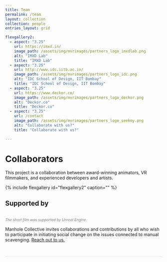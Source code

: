 ```yaml
---
title: Team
permalink: /team
layout: collection
collection: people
entries_layout: grid

flexgallery2:
  - aspect: "3.25"
    url: https://imxd.in/
    image_path: /assets/img/mvrimages/partners_logo_imxdlab.png
    alt: "IMXD Lab"
    title: "IMXD Lab"
  - aspect: "3.25"
    url: http://www.idc.iitb.ac.in/
    image_path: /assets/img/mvrimages/partners_logo_idc.png
    alt: "IDC School of Design, IIT Bombay"
    title: "IDC School of Design, IIT Bombay"
  - aspect: "3.25"
    url: https://www.deckor.co/
    image_path: /assets/img/mvrimages/partners_logo_deckor.png
    alt: "Deckor.co"
    title: "Deckor.co"    
  - aspect: "3.25"
    url: /contact
    image_path: /assets/img/mvrimages/partners_logo_seekmy.png
    alt: "Collaborate with us?"
    title: "Collaborate with us?"

---
```



# **Collaborators**

This project is a collaboration between award-winning animators, VR filmmakers, and experienced developers and artists.

{% include flexgallery id="flexgallery2" caption="" %}

## **Supported by**
<div style="width:100%; max-width:200px; margin-top: 0px">
  <a href="https://www.unrealengine.com/" target="_blank"><img src="{{ site.url }}{{ site.baseurl }}/assets/img/mvrimages/unreal.png" alt=""></a>
</div> 
<br>
<small style="color:grey"><i>The short film was supported by Unreal Engine.</i></small><br>

Manhole Collective invites collaborations and contributions by all who wish to participate in initiating social change on the issues connected to manual scavenging. [Reach out to us.](/contact)


<br>
<hr style="height:1px;border-width:0;color:#fcd5ce;background-color:#fcd5ce">
